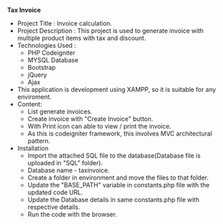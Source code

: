 <b>Tax Invoice</b>

- Project Title : Invoice calculation.
- Project Description : This project is used to generate invoice with multiple product items with tax and discount.
- Technologies Used : 
    - PHP Codeigniter
    - MYSQL Database
    - Bootstrap
    - jQuery
    - Ajax
- This application is development using XAMPP, so it is suitable for any enviroment.
- Content:
    - List generate invoices.
    - Create invoice with "Create Invoice" button.
    - With Print icon can able to view / print the invoice.
	- As this is codeigniter framework, this involves MVC architectural pattern.
- Installation
    - Import the attached SQL file to the database(Database file is uploaded in "SQL" folder).
    - Database name - taxinvoice.
    - Create a folder in environment and move the files to that folder.
    - Update the "BASE_PATH" variable in constants.php file with the updated code URL.
    - Update the Database details in same constants.php file with respective details.
    - Run the code with the browser.
